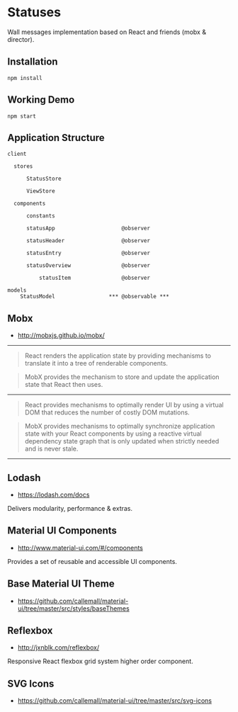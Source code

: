 # Statuses

Wall messages implementation based on React and friends (mobx & director).

## Installation

```
npm install
```
## Working Demo

```
npm start
```
## Application Structure

```
client

  stores

      StatusStore

      ViewStore

  components

      constants

      statusApp                     @observer

      statusHeader                  @observer
      
      statusEntry                   @observer

      statusOverview                @observer

          statusItem                @observer

models
    StatusModel                 *** @observable ***
```

## Mobx

 - http://mobxjs.github.io/mobx/

---

> React renders the application state by providing mechanisms to translate it into a tree of renderable components.

> MobX provides the mechanism to store and update the application state that React then uses.

---

> React provides mechanisms to optimally render UI by using a virtual DOM that reduces the number of costly DOM mutations.

> MobX provides mechanisms to optimally synchronize application state with your React components by using a reactive virtual dependency state graph that is only updated when strictly needed and is never stale.

---

## Lodash

 - https://lodash.com/docs

Delivers modularity, performance  & extras.

## Material UI Components

 - http://www.material-ui.com/#/components

Provides a set of reusable and accessible UI components.

## Base Material UI Theme

 - https://github.com/callemall/material-ui/tree/master/src/styles/baseThemes

## Reflexbox

 - http://jxnblk.com/reflexbox/

Responsive React flexbox grid system higher order component.

## SVG Icons

 - https://github.com/callemall/material-ui/tree/master/src/svg-icons
